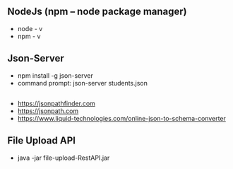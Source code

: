 ## NodeJs (npm – node package manager)
-	node - v
-	npm - v

## Json-Server
-	npm install -g json-server
-	command prompt: json-server students.json

##
- https://jsonpathfinder.com
- https://jsonpath.com 
- https://www.liquid-technologies.com/online-json-to-schema-converter

## File Upload API
- java -jar file-upload-RestAPI.jar
